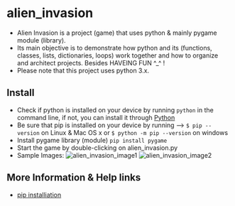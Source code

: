 # alien_invasion
* Alien Invasion is a project (game) that uses python &amp; mainly pygame module (library).
* Its main objective is to demonstrate how python and its (functions, classes, lists, dictionaries, loops) work together and how to organize and architect projects. Besides HAVEING FUN ^_^ ! 
* Please note that this project uses python 3.x.

## Install
* Check if python is installed on your device by running `python` in the command line, if not, you can install it through [Python](https://www.python.org/)
* Be sure that pip is installed on your device by running --> `$ pip --version` on Linux & Mac OS x or `$ python -m pip --version` on windows
* Install pygame library (module) 
`pip install pygame`
* Start the game by double-clicking on alien_invasion.py
* Sample Images:
![alien_invasion_image1](https://lh3.googleusercontent.com/vY_cUimjdFFp8eTp3mz-91Gjlz1FuFztmxLOLQXHzvjnzKLcBXxP0CjQ_R7STdlCk3rMIcRsKantoH-Zh5lDDrblH2ZA1usHy8qsiWs27veikAAIjAcunr5gSdDfKxGWaKG0_rf3_zBSuUPV5CExGxjQgdS6tij2qCHdUGY406UOZIN5XgtAOPEiBNsnpTe8MrrO4Rkx8x5qLL7rHxMNKxk4lLVVnIiBOqVI-CzaaljE-JZL2Ar4YJ1bKE34DUuhcxZtIKcZ_a8B61Y-kO471TC1WzT4TL3dGt2pVRXQwGL7N8Vj2u2ELeBI-hRrAEoVtf51154SafxAKGrotwy8x5w1iSbvDIml1iO2ilFQQ6idp_yWHuVVBS_WXFLZyTo_4aotGIgu2rhAN7Au_AGFbhhLTy4PiJlk0GSLJnbxZHRes4a5PW8GsI6OhlRoyx9C-5ppY-qLH1lRqQWmgiUiTZbQsqX58zY5ZSispgU6mlu0I9c8T5X5oOyf4WE5D6fRQely9LbqkUdiCZ6rtbADc4q2LHEZLQHg8QC1VPyiGWU8o_RkSLXljAW0ynPzOi5yo-g4-fxGQmkYhLqzfX7oeZ0cxASOZlUpW2E-608O0Ue4atMUPLGQIcyJlf-9YvGjZK1FiBMHh8MH3YJ-XQS3l_uxYW0patbOSzuCgAOwSEt0cQVwm3qnD73Lt74plhHULNj_NWN2zLNNBXL-BtOA2Q3W=w1488-h903-no?authuser=0)
![alien_invasion_image2](https://lh3.googleusercontent.com/yLwF0ibEm8Nkc8TouQk9ahZjNbLfuudZYUxr-ZMq5I1-p9M1bXRebNbUsyl4Cvp0Q9Tbo_dMWxNFTCovxtZINZ6h0SY0JqCj-N5vh3byIaQ1f4K_pnCCKL07dXq5wFkuXdkrN6lvsQRlUUiR2Rm_LqXkJ1qgl4WrY3o35XfXJZWoIM_0DxL7Pb3lhrzlSNiuCxOY2kXqgqG2KZv_48qBhdiJNQnky59J6_Z3LgQuhZ-yRa9bhGv134lKSwEQLQiYI5MRWmsKa1VGu2COuUbF9pa4H9DkCqOjBbFUL9gSZqX_Tp5jhrmNuBwzWyRm86bop7F6jgjtg7yzW4lApdthg4BTdOEVwWMiKMKLsceBTbyLr6AIfGfM-y9nJ24e0fPbRdX3HlXfrjorMICfaUKdZ4Bl_Sp13mIW6ik2b8j_xDMXQTnx4hpqQBdrrEzqw9ePlxk1P9Jkq7EpEauGAPds78UvbDOV8qLq-5iJonyFUapmm0c-wJ-QzjZYSeiK5w91bX7Z5ndl3sh00HtBtgczdjfhL_mx39mSwr-8IIq7GDKkBDybK0LpmwRrQKME3sJbbTC7hn93x-nNDkjXDPJ8nlGjUuE9qX8ABiP42yeBigoC4y37-nlHUBm5xM4u_y1itUy8oCwosgs1UKRauDAZM-ncxil0Cy1zOc1-kIE2Rq13e6AeFTZgQC3cGZWQBU_GWwroOw14heOVU7KlPdVZXV2U=w1480-h903-no?authuser=0)

## More Information & Help links
* [pip installiation](https://pip.pypa.io/en/stable/installation/)



